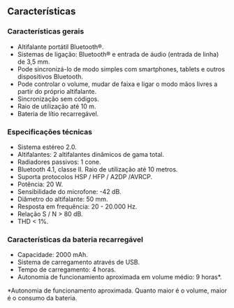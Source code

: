 ## Características

### Características gerais
*	Altifalante portátil Bluetooth®.
*	Sistemas de ligação: Bluetooth® e entrada de áudio (entrada de linha) de 3,5 mm.
*	Pode sincronizá-lo de modo simples com smartphones, tablets e outros dispositivos Bluetooth.
*	Pode controlar o volume, mudar de faixa e ligar o modo mãos livres a partir do próprio altifalante.
*	Sincronização sem códigos.
*	Raio de utilização até 10 m.
*	Bateria de lítio recarregável.

### Especificações técnicas

*	Sistema estéreo 2.0. 
* Altifalantes: 2 altifalantes dinâmicos de gama total.
* Radiadores passivos: 1 cone.
*	Bluetooth 4.1, classe II. Raio de utilização até 10 metros.
*	Suporta protocolos HSP / HFP / A2DP /AVRCP.
*	Potência: 20 W.
*	Sensibilidade do microfone: -42 dB.
*	Diâmetro do altifalante: 50 mm.
*	Resposta em frequência: 20 - 20.000 Hz.
*	 Relação S / N > 80 dB.
*	THD < 1%.

### Características da bateria recarregável
*	Capacidade: 2000 mAh.
*	Sistema de carregamento através de USB.
*	Tempo de carregamento: 4 horas.
*	Autonomia de funcionamiento aproximada em volume médio: 9 horas*.

 *Autonomia de funcionamento aproximada. Quanto maior é o volume, maior é o consumo da bateria.
